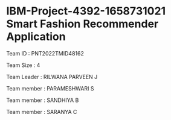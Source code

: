 # IBM-Project-4392-1658731021 Smart Fashion Recommender Application

Team ID : PNT2022TMID48162

Team Size : 4

Team Leader : RILWANA PARVEEN J

Team member : PARAMESHWARI S

Team member : SANDHIYA B

Team member : SARANYA C
